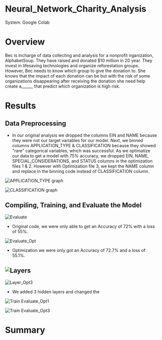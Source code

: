 # Neural_Network_Charity_Analysis
System: Google Colab

# Overview
Bec is incharge of data collecting and analysis for a nonprofit irganization, AlphabetSoup. They have raised and donated $10 million in 20 year. They invest in lifesaving technologies and organize reforestation groups. However, Bec needs to know which group to give the donation to. She knows that the impact of each donation can be but with the risk of some organizations disappearing after receiving the donation she need help create a______ that predict which organization is high risk. 

# Results

## Data Preprocessing
  - In our original analysis we dropped the columns EIN and NAME because they were not our target variables for our model. Next, we binned columns APPLICATION_TYPE & CLASSIFICATION because they showed "rare" categorical variables, which was successful. As we optimatize our data to get a model with 75% accuracy, we dropped EIN, NAME, SPECIAL_CONSIDERATIONS, and STATUS columns in the optimization files 1 & 2. However with Optimization file 3, we kept the NAME column and replace in the binning code instead of CLASSIFICATION column.
  
![APPLICATION_TYPE graph](https://user-images.githubusercontent.com/108844775/213918387-7df27959-2aaa-4f78-a0dd-3421bdf47c19.png)

![CLASSIFICATION graph](https://user-images.githubusercontent.com/108844775/213918394-b6e1cf08-bc5b-4052-a76a-a8c9bb155543.png)


## Compiling, Training, and Evaluate the Model
![Evaluate](https://user-images.githubusercontent.com/108844775/213918422-34efea97-7905-44d0-af46-e17a761e9ce2.png)
  - Original code, we were only able to get an Accuracy of 72% with a loss of 55%. 
  
![Evaluate_Opt](https://user-images.githubusercontent.com/108844775/213918431-1b745161-e292-42df-8cc2-79d977602364.png)
  - Optimization we were only got an Accuracy of 72.7% and a loss of 55.1%.
  
![Layers](https://user-images.githubusercontent.com/108844775/213918531-39c4346e-972d-4567-8794-bd8b1dd14e0a.png)
  -

![Layer_Opt3](https://user-images.githubusercontent.com/108844775/213918539-e4b38683-ae5d-4b33-9d7c-29cf4a4a19e5.png)
  - We added 3 hidden layers and changed the 

![Train Evaluate_Opt1](https://user-images.githubusercontent.com/108844775/213918514-462a40fb-e151-4d32-9353-5b9c34602de6.png)


![Train Evaluate_Opt3](https://user-images.githubusercontent.com/108844775/213918505-6d9f84ae-b6c9-4e9d-9b16-2049feba91af.png)


# Summary




